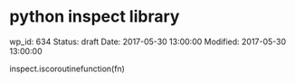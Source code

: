 # python inspect library


wp_id: 634
Status: draft
Date: 2017-05-30 13:00:00
Modified: 2017-05-30 13:00:00


inspect.iscoroutinefunction(fn)